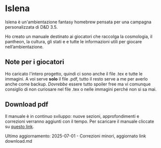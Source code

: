 # Islena
Islena è un'ambientazione fantasy homebrew pensata per una campagna personalizzata di D&D 3.5.

Ho creato un manuale destinato ai giocatori che raccolga la cosmologia, il pantheon, la cultura, gli stati e e tutte le informazioni utili per giocare nell’ambientazione.

##  Note per i giocatori
Ho caricato l'intero progetto, quindi ci sono anche il file .tex e tutte le immagini. 
A voi serve **solo** il file .pdf, tutto il resto serve a me per averlo anche come backup.
_Dovrebbe_ essere tutto spoiler free ma vi comunque consiglio di non curiosare nel file .tex o nelle immagini perché non si sa mai.

## Download pdf
Il manuale è in continuo sviluppo: nuove sezioni, approfondimenti e correzioni verranno aggiunti con il tempo.
Per scaricare il manuale cliccate su [questo link](https://raw.githubusercontent.com/Emipano/Islena-Ambientazione-DnD/main/Guida%20all%27ambientazione%20di%20Islena.pdf).



Ultimo aggiornamento: 2025-07-01 - Correzioni minori, aggiornato link download.md

